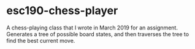 # esc190-chess-player
A chess-playing class that I wrote in March 2019 for an assignment. Generates a tree of possible board states, and then traverses the tree to find the best current move.
